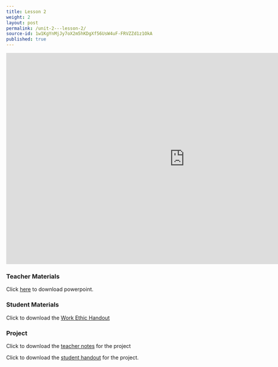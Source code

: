 ```yaml
---
title: Lesson 2
weight: 2
layout: post
permalink: /unit-2---lesson-2/
source-id: 1w1KgYnMjJy7oX2m5hKDgXf56UsW4uF-FRVZZd1z1OkA
published: true
---
```


<iframe src="https://docs.google.com/presentation/d/e/2PACX-1vSseGNOXh1vbBtZtPV9xlCoO6MjHFRAGOTD_W1AOP1QC3HrBS7a7ZvRqwcGcidZnu5IdMj8EmNKzZlg/embed?start=false&loop=false&delayms=3000" frameborder="0" width="960" height="569" allowfullscreen="true" mozallowfullscreen="true" webkitallowfullscreen="true"></iframe>

### Teacher Materials 

Click <a href="https://docs.google.com/presentation/d/1DEaik1LndhiwO8X4tDCIIVc96sJQhAnEfcj231Jx8_A/edit?usp=sharing" target="_blank">here</a> to download powerpoint.

### Student Materials

Click to download the <a href="../workEthic.pdf" download>Work Ethic Handout</a>

### Project 

Click to download the <a href="https://docs.google.com/document/d/1wpE-8aGr1_GwlZEwCyCYOEVrSbKpnzZ_4w6LAPOG75c/edit?usp=sharing" target="_blank">teacher notes</a> for the project 

Click to download the <a href="../studentHandout.pdf" download>student handout</a> for the project.

